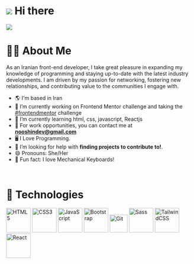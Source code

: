 
#    ![](https://user-images.githubusercontent.com/18350557/176309783-0785949b-9127-417c-8b55-ab5a4333674e.gif)   Hi there 



<img  src="https://i.postimg.cc/5y2y25Ny/Untitled-1594-400-px-2.png">



<br/>



#  👩‍🦰   About Me

<p>
  
As an Iranian front-end developer, I take great pleasure in expanding my knowledge of programming and staying up-to-date with the latest industry developments. I am driven by my passion for networking, fostering new relationships, and contributing value to the communities I engage with.

<div>


 



- 🌎 I'm based in Iran
- 🔭 I’m currently working on Frontend Mentor challenge and taking the [#frontendmentor](https://www.frontendmentor.io) challenge
- 🌱 I’m currently learning html, css, javascript, Reactjs
- 🤝 For work opportunities, you can contact me at **nooshindev@gmail.com**
- 🖥 I Love Programming.
- 🍂 I’m looking for help with **finding projects to contribute to!**.
- 😄 Pronouns: She/Her
- 🍩 Fun fact: I love Mechanical Keyboards!

<br />





  
</p>
	
	

  </p>



# 🔧  Technologies
<img src="https://raw.githubusercontent.com/danielcranney/readme-generator/main/public/icons/skills/html5-colored.svg" width="66" height="66" alt="HTML5" />
<img src="https://cdn.jsdelivr.net/gh/devicons/devicon/icons/css3/css3-plain.svg" width="66" height="66" alt="CSS3" />
<img src="https://raw.githubusercontent.com/danielcranney/readme-generator/main/public/icons/skills/javascript-colored.svg" width="66" height="66" alt="JavaScript" />
<img src="https://cdn.jsdelivr.net/gh/devicons/devicon/icons/bootstrap/bootstrap-original.svg"  width="66"  height="66" alt="Bootstrap" />
 <img src="https://cdn.jsdelivr.net/gh/devicons/devicon/icons/git/git-original.svg"  width="48"  height="48" alt="Git" />
 <img src="https://raw.githubusercontent.com/danielcranney/readme-generator/main/public/icons/skills/sass-colored.svg" width="66" height="66" alt="Sass" />
 <img src="https://raw.githubusercontent.com/danielcranney/readme-generator/main/public/icons/skills/tailwindcss-colored.svg" width="66" height="66" alt="TailwindCSS"/>
 <img src="https://raw.githubusercontent.com/danielcranney/readme-generator/main/public/icons/skills/react-colored.svg" width=66" height="66" alt="React" />


  <br> 
</br>




